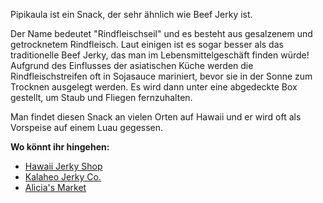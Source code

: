 Pipikaula ist ein Snack, der sehr ähnlich wie Beef Jerky ist.

Der Name bedeutet "Rindfleischseil" und es besteht aus gesalzenem und getrocknetem Rindfleisch. Laut einigen ist es sogar besser als das traditionelle Beef Jerky, das man im Lebensmittelgeschäft finden würde!
Aufgrund des Einflusses der asiatischen Küche werden die Rindfleischstreifen oft in Sojasauce mariniert, bevor sie in der Sonne zum Trocknen ausgelegt werden. Es wird dann unter eine abgedeckte Box gestellt, um Staub und Fliegen fernzuhalten.

Man findet diesen Snack an vielen Orten auf Hawaii und er wird oft als Vorspeise auf einem Luau gegessen.

**Wo könnt ihr hingehen:**
- [Hawaii Jerky Shop](https://www.jerkylabshawaii.com/)
- [Kalaheo Jerky Co.](https://www.kalaheojerky.com/)
- [Alicia's Market](http://aliciasmarket.com/)
